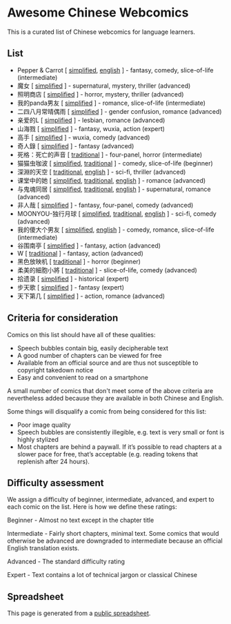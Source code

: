# Awesome Chinese Webcomics

This is a curated list of Chinese webcomics for language learners.

## List


* Pepper & Carrot [ [simplified](https://www.peppercarrot.com/cn/static3/webcomics), [english](https://www.peppercarrot.com/) ] - fantasy, comedy, slice-of-life (intermediate)
* 魔女 [ [simplified](http://m.kuaikanmanhua.com/mobile/1154/list/) ] - supernatural, mystery, thriller (advanced)
* 照明商店 [ [simplified](http://m.kuaikanmanhua.com/mobile/1004/list/) ] - horror, mystery, thriller (advanced)
* 我的panda男友 [ [simplified](http://m.kuaikanmanhua.com/mobile/159/list/) ] - romance, slice-of-life (intermediate)
* 二四八月常晴偶雨 [ [simplified](http://m.kuaikanmanhua.com/mobile/772/list/) ] - gender confusion, romance (advanced)
* 亲爱的L [ [simplified](http://m.kuaikanmanhua.com/mobile/1022/list/) ] - lesbian, romance (advanced)
* 山海戮 [ [simplified](https://m.dongmanmanhua.cn/FANTASY/shanhailu/list?title_no=1319) ] - fantasy, wuxia, action (expert)
* 高手 [ [simplified](https://m.dongmanmanhua.cn/BOY/gaoshou/list?title_no=764) ] - wuxia, comedy (advanced)
* 奇人錄 [ [simplified](http://www.comico.com.tw/814/) ] - fantasy (advanced)
* 死格：死亡的声音 [ [traditional](https://m.ac.qq.com/comic/chapterList/id/552409) ] - four-panel, horror (intermediate)
* 猫猫虫咖波 [ [simplified](https://www.dongmanmanhua.cn/HEALING/maomaochongkapo/list?title_no=807), [traditional](https://www.webtoons.com/zh-hant/comedy/maomaochongkapo/list?title_no=394) ] - comedy, slice-of-life (beginner)
* 深淵的天空 [ [traditional](https://m.webtoons.com/zh-hant/thriller/distant-sky/list?title_no=161), [english](https://m.webtoons.com/en/thriller/distant-sky/list?title_no=75) ] - sci-fi, thriller (advanced)
* 课堂中的她 [ [simplified](http://m.dongmanmanhua.cn/CAMPUS/the-girl-from-class/list?title_no=239), [traditional](https://m.webtoons.com/zh-hant/drama/the-girl-from-class/list?title_no=159), [english](https://m.webtoons.com/en/drama/the-girl-from-class/list?title_no=73) ] - romance (advanced)
* 与鬼魂同居 [ [simplified](http://m.dongmanmanhua.cn/FANTASY/yuguihuntongju/list?title_no=714), [traditional](https://m.webtoons.com/zh-hant/drama/yinxingdetongju/list?title_no=713), [english](https://m.webtoons.com/en/drama/my-boo/list?title_no=1185) ] - supernatural, romance (advanced)
* 非人哉 [ [simplified](http://m.kuaikanmanhua.com/mobile/531/list/) ] - fantasy, four-panel, comedy (advanced)
* MOONYOU-独行月球 [ [simplified](http://m.dongmanmanhua.cn/HEALING/moonyou/list?title_no=697), [traditional](https://m.webtoons.com/zh-hant/comedy/moonyou/list?title_no=696), [english](https://m.webtoons.com/en/sf/moonyou/list?title_no=1340) ] - sci-fi, comedy (advanced)
* 我的傻大个男友 [ [simplified](http://m.dongmanmanhua.cn/LOVE/shadage/list?title_no=1115), [english](https://m.webtoons.com/en/slice-of-life/my-giant-nerd-boyfriend/list?title_no=958) ] - comedy, romance, slice-of-life (intermediate)
* 谷围南亭 [ [simplified](http://m.kuaikanmanhua.com/mobile/2625/list/) ] - fantasy, action (advanced)
* W [ [traditional](http://www.comico.com.tw/45/) ] - fantasy, action (advanced)
* 黑色放映机 [ [traditional](https://www.webtoons.com/zh-hant/horror/heisefangyingji/list?title_no=416) ] - horror (beginner)
* 柔美的細胞小將 [ [traditional](https://www.webtoons.com/zh-hant/slice-of-life/yumi-cell/list?title_no=461) ] - slice-of-life, comedy (advanced)
* 拾遗录 [ [simplified](http://m.kuaikanmanhua.com/mobile/1538/list/) ] - historical (expert)
* 步天歌 [ [simplified](http://m.kuaikanmanhua.com/mobile/2583/list/) ] - fantasy (expert)
* 天下第几 [ [simplified](http://m.kuaikanmanhua.com/mobile/472/list/) ] - action, romance (advanced)

## Criteria for consideration

Comics on this list should have all of these qualities:

- Speech bubbles contain big, easily decipherable text
- A good number of chapters can be viewed for free
- Available from an official source and are thus not susceptible to copyright takedown notice
- Easy and convenient to read on a smartphone

A small number of comics that don't meet some of the above criteria are nevertheless added because they are available in both Chinese and English.

Some things will disqualify a comic from being considered for this list:

- Poor image quality
- Speech bubbles are consistently illegible, e.g. text is very small or font is highly stylized
- Most chapters are behind a paywall. If it’s possible to read chapters at a slower pace for free, that’s acceptable (e.g. reading tokens that replenish after 24 hours).

## Difficulty assessment

We assign a difficulty of beginner, intermediate, advanced, and expert to each comic on the list. Here is how we define these ratings:

Beginner - Almost no text except in the chapter title

Intermediate - Fairly short chapters, minimal text. Some comics that would otherwise be advanced are downgraded to intermediate because an official English translation exists.

Advanced - The standard difficulty rating

Expert - Text contains a lot of technical jargon or classical Chinese

## Spreadsheet

This page is generated from a [public spreadsheet](https://docs.google.com/spreadsheets/d/1VFy6jdPbRjZiQJ2a0fn9eFnAcrQh5ebSh21tTihKeKA/).
